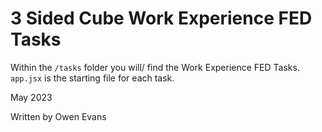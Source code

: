 # 3 Sided Cube Work Experience FED Tasks

Within the `/tasks` folder you will/ find the Work Experience FED Tasks. `app.jsx` is the starting file for each task.

May 2023

Written by Owen Evans
